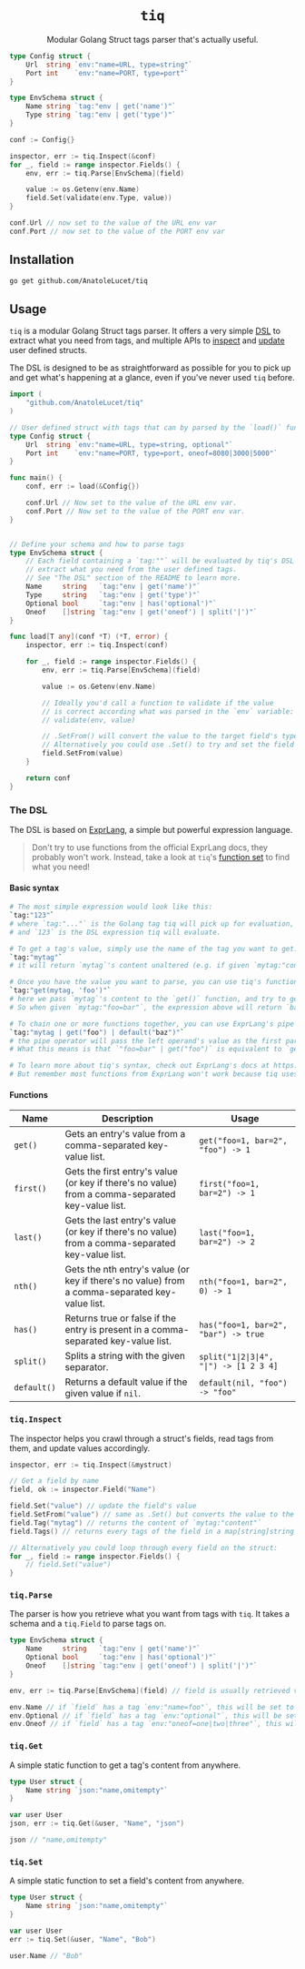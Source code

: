 <h1 align="center"><code>tiq</code></h1>

<p align="center">Modular Golang Struct tags parser that's actually useful.</p>

```go
type Config struct {
	Url  string `env:"name=URL, type=string"`
	Port int    `env:"name=PORT, type=port"`
}

type EnvSchema struct {
	Name string `tag:"env | get('name')"`
	Type string `tag:"env | get('type')"`
}

conf := Config{}

inspector, err := tiq.Inspect(&conf)
for _, field := range inspector.Fields() {
    env, err := tiq.Parse[EnvSchema](field)

    value := os.Getenv(env.Name)
    field.Set(validate(env.Type, value))
}

conf.Url // now set to the value of the URL env var
conf.Port // now set to the value of the PORT env var
```

## Installation

```bash
go get github.com/AnatoleLucet/tiq
```

## Usage

`tiq` is a modular Golang Struct tags parser. It offers a very simple [DSL](https://en.wikipedia.org/wiki/Domain-specific_language) to extract what you need from tags, and multiple APIs to [inspect](#tiqinspect) and [update](#tiqset) user defined structs.

The DSL is designed to be as straightforward as possible for you to pick up and get what's happening at a glance, even if you've never used `tiq` before.

```go
import (
    "github.com/AnatoleLucet/tiq"
)

// User defined struct with tags that can by parsed by the `load()` function.
type Config struct {
	Url  string `env:"name=URL, type=string, optional"`
	Port int    `env:"name=PORT, type=port, oneof=8080|3000|5000"`
}

func main() {
    conf, err := load(&Config{})

    conf.Url // Now set to the value of the URL env var.
    conf.Port // Now set to the value of the PORT env var.
}


// Define your schema and how to parse tags
type EnvSchema struct {
    // Each field containing a `tag:""` will be evaluated by tiq's DSL to
    // extract what you need from the user defined tags.
    // See "The DSL" section of the README to learn more.
	Name     string   `tag:"env | get('name')"`
	Type     string   `tag:"env | get('type')"`
	Optional bool     `tag:"env | has('optional')"`
	Oneof    []string `tag:"env | get('oneof') | split('|')"`
}

func load[T any](conf *T) (*T, error) {
    inspector, err := tiq.Inspect(conf)

    for _, field := range inspector.Fields() {
        env, err := tiq.Parse[EnvSchema](field)

        value := os.Getenv(env.Name)

        // Ideally you'd call a function to validate if the value
        // is correct according what was parsed in the `env` variable:
        // validate(env, value)

        // .SetFrom() will convert the value to the target field's type using `github.com/AnatoleLucet/as`.
        // Alternatively you could use .Set() to try and set the field's value directly without conversion.
        field.SetFrom(value)
    }

    return conf
}
```

### The DSL

The DSL is based on [ExprLang](https://expr-lang.org/), a simple but powerful expression language.

> Don't try to use functions from the official ExprLang docs, they probably won't work. Instead, take a look at `tiq`'s [function set](#functions) to find what you need!

#### Basic syntax

```bash
# The most simple expression would look like this:
`tag:"123"`
# where `tag:"..."` is the Golang tag tiq will pick up for evaluation,
# and `123` is the DSL expression tiq will evaluate.

# To get a tag's value, simply use the name of the tag you want to get:
`tag:"mytag"`
# it will return `mytag`'s content unaltered (e.g. if given `mytag:"content"`, the expression above will return `content`).

# Once you have the value you want to parse, you can use tiq's function set to extract entries and values from it:
`tag:"get(mytag, 'foo')"`
# here we pass `mytag`'s content to the `get()` function, and try to get the `foo` entry's value from it.
# So when given `mytag:"foo=bar"`, the expression above will return `bar` (the value of the `foo` entry).

# To chain one or more functions together, you can use ExprLang's pipe operator:
`tag:"mytag | get("foo") | default("baz")"`
# the pipe operator will pass the left operand's value as the first parameter the right operand.
# What this means is that `"foo=bar" | get("foo")` is equivalent to `get("foo=bar", "foo")`.

# To learn more about tiq's syntax, check out ExprLang's docs at https://expr-lang.org/docs/getting-started.
# But remember most functions from ExprLang won't work because tiq uses its own functions set (described below).
```

#### Functions

| Name        | Description                                                                                      | Usage                                    |
| ----------- | ------------------------------------------------------------------------------------------------ | ---------------------------------------- |
| `get()`     | Gets an entry's value from a comma-separated key-value list.                                     | `get("foo=1, bar=2", "foo") -> 1`        |
| `first()`   | Gets the first entry's value (or key if there's no value) from a comma-separated key-value list. | `first("foo=1, bar=2") -> 1`             |
| `last()`    | Gets the last entry's value (or key if there's no value) from a comma-separated key-value list.  | `last("foo=1, bar=2") -> 2`              |
| `nth()`     | Gets the nth entry's value (or key if there's no value) from a comma-separated key-value list.   | `nth("foo=1, bar=2", 0) -> 1`            |
| `has()`     | Returns true or false if the entry is present in a comma-separated key-value list.               | `has("foo=1, bar=2", "bar") -> true`     |
| `split()`   | Splits a string with the given separator.                                                        | `split("1\|2\|3\|4", "\|") -> [1 2 3 4]` |
| `default()` | Returns a default value if the given value if `nil`.                                             | `default(nil, "foo") -> "foo"`           |

### `tiq.Inspect`

The inspector helps you crawl through a struct's fields, read tags from them, and update values accordingly.

```go
inspector, err := tiq.Inspect(&mystruct)

// Get a field by name
field, ok := inspector.Field("Name")

field.Set("value") // update the field's value
field.SetFrom("value") // same as .Set() but converts the value to the field's type if necessary
field.Tag("mytag") // returns the content of `mytag:"content"`
field.Tags() // returns every tags of the field in a map[string]string

// Alternatively you could loop through every field on the struct:
for _, field := range inspector.Fields() {
    // field.Set("value")
}
```

### `tiq.Parse`

The parser is how you retrieve what you want from tags with `tiq`. It takes a schema and a `tiq.Field` to parse tags on.

```go
type EnvSchema struct {
	Name     string   `tag:"env | get('name')"`
	Optional bool     `tag:"env | has('optional')"`
	Oneof    []string `tag:"env | get('oneof') | split('|')"`
}

env, err := tiq.Parse[EnvSchema](field) // field is usually retrieved via tiq.Inspect

env.Name // if `field` has a tag `env:"name=foo"`, this will be set to "foo", else ""
env.Optional // if `field` has a tag `env:"optional"`, this will be set to true, else false
env.Oneof // if `field` has a tag `env:"oneof=one|two|three"`, this will be set to [one two three], else []
```

### `tiq.Get`

A simple static function to get a tag's content from anywhere.

```go
type User struct {
    Name string `json:"name,omitempty"`
}

var user User
json, err := tiq.Get(&user, "Name", "json")

json // "name,omitempty"
```

### `tiq.Set`

A simple static function to set a field's content from anywhere.

```go
type User struct {
    Name string `json:"name,omitempty"`
}

var user User
err := tiq.Set(&user, "Name", "Bob")

user.Name // "Bob"
```
